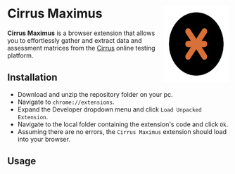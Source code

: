 # Cirrus Maximus <img src='https://github.com/koenderks/CirrusMaximus/raw/development/images/icon.svg' width='149' height='173' align='right'/>

**Cirrus Maximus** is a browser extension that allows you to effortlessly gather and extract data and assessment matrices from the [Cirrus](https://cirrusassessment.com) online testing platform.

## Installation

- Download and unzip the repository folder on your pc.
- Navigate to `chrome://extensions`.
- Expand the Developer dropdown menu and click `Load Unpacked Extension`.
- Navigate to the local folder containing the extension's code and click `Ok`.
- Assuming there are no errors, the `Cirrus Maximus` extension should load into your browser.

## Usage

